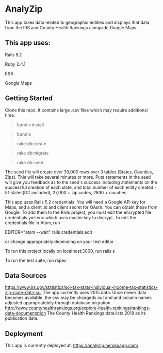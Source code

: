 # AnalyZip

This app takes data related to geographic entities and displays that data from the IRS and County Health Rankings alongside Google Maps.

## This app uses:
Rails 5.2

Ruby 2.4.1

ES6

Google Maps

## Getting Started
Clone this repo. It contains large .csv files which may require additional time.
> bundle install

> bundle

> rake db:create

> rake db:migrate

> rake db:seed

The seed file will create over 30,000 rows over 3 tables (States, Counties, Zips). This will take several minutes or more. Puts statements in the seed will give you feedback as to the seed's success including statements on the successful creation of each state, and total number of each entity created - 51 states(DC included), 27,000 + zip codes, 2800 + counties.

This app uses Rails 5.2 credentials. You will need a Google API key for Maps, and a client_id and client secret for OAuth. You can obtain these from Google. To add them to the Rails project, you must edit the encrypted file credentials.yml.enc which uses master.key to decrypt. To edit the credentials file in Atom, run

EDITOR="atom --wait" rails credentials:edit

or change appropriately depending on your text editor

To run this project locally on localhost:3000, run
rails s

To run the test suite, run
rspec

## Data Sources
https://www.irs.gov/statistics/soi-tax-stats-individual-income-tax-statistics-zip-code-data-soi
The app currently uses 2015 data. Once newer data becomes available, the csv may be changeds out and and column names adjusted appropriatetely through database migration.
http://www.countyhealthrankings.org/explore-health-rankings/rankings-data-documentation
The County Health Rankings data lists 2018 as its publication date. 

## Deployment
This app is currently deployed at: https://analyzip.herokuapp.com/
